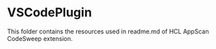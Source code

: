 # VSCodePlugin
This folder contains the resources used in readme.md of HCL AppScan CodeSweep extension.